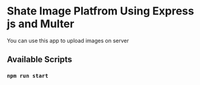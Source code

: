 # Shate Image Platfrom Using Express js and Multer

You can use this app to upload images on server

## Available Scripts

### `npm run start`
